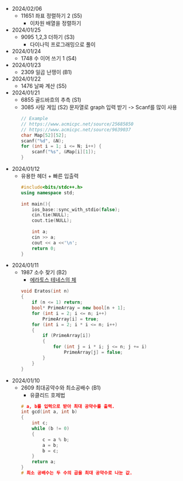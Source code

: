 - 2024/02/06
    - 11651 좌표 정렬하기 2 (S5)
        - 이차원 배열을 정렬하기
- 2024/01/25
    - 9095 1,2,3 더하기 (S3)
        - 다이나믹 프로그래밍으로 풀이
- 2024/01/24
    - 1748 수 이어 쓰기 1 (S4)
- 2024/01/23
    - 2309 일곱 난쟁이 (B1)
- 2024/01/22
    - 1476 날짜 계산 (S5)
- 2024/01/21
    - 6855 골드바흐의 추측 (S1)
    - 3085 사탕 게임 (S2)
        문자열로 graph 입력 받기 -> Scanf를 많이 사용
        ```cpp
        // Example
        // https://www.acmicpc.net/source/25685850
        // https://www.acmicpc.net/source/9639037
        char Map[52][52];
        scanf("%d", &N);
        for (int i = 1; i <= N; i++) {
            scanf("%s", &Map[i][1]);
        }
        
        ```
- 2024/01/12
    - 유용한 헤더 + 빠른 입출력
      ```cpp
      #include<bits/stdc++.h>
      using namespace std;
    
      int main(){
          ios_base::sync_with_stdio(false);
          cin.tie(NULL); 
          cout.tie(NULL);
    
          int a;
          cin >> a;
          cout << a <<'\n';
          return 0;
      }
      ```
- 2024/01/11
    - 1987 소수 찾기 (B2)
        - [에라토스 테네스의 체](https://ko.wikipedia.org/wiki/%EC%97%90%EB%9D%BC%ED%86%A0%EC%8A%A4%ED%85%8C%EB%84%A4%EC%8A%A4%EC%9D%98_%EC%B2%B4)
        ```cpp
        void Eratos(int n)
        {
            if (n <= 1) return;
            bool* PrimeArray = new bool[n + 1];
            for (int i = 2; i <= n; i++)
                PrimeArray[i] = true;
            for (int i = 2; i * i <= n; i++)
            {
                if (PrimeArray[i])
                {
                    for (int j = i * i; j <= n; j += i)
                        PrimeArray[j] = false;
                }
            }
        }
        ```
- 2024/01/10
    - 2609 최대공약수와 최소공배수 (B1)
        - 유클리드 호제법
        ```cpp
        # a, b를 입력으로 받아 최대 공약수를 출력.
        int gcd(int a, int b)
        {
            int c;
            while (b != 0)
            {
                c = a % b;
                a = b;
                b = c;
            }
            return a;
        }
        # 최소 공배수는 두 수의 곱을 최대 공약수로 나눈 값.
        ```
